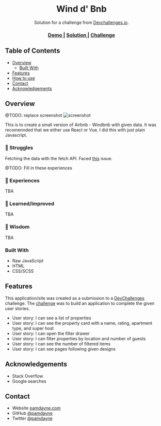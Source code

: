 <h1 align="center">Wind d' Bnb</h1>

<div align="center">
   Solution for a challenge from  <a href="http://devchallenges.io" target="_blank">Devchallenges.io</a>.
</div>

<div align="center">
  <h3>
    <a href="#">
      Demo
    </a>
    <span> | </span>
    <a href="https://github.com/pamdayne/wind-d-bnb">
      Solution
    </a>
    <span> | </span>
    <a href="https://devchallenges.io/challenges/3JFYedSOZqAxYuOCNmYD">
      Challenge
    </a>
  </h3>
</div>

<!-- TABLE OF CONTENTS -->

## Table of Contents

- [Overview](#overview)
  - [Built With](#built-with)
- [Features](#features)
- [How to use](#how-to-use)
- [Contact](#contact)
- [Acknowledgements](#acknowledgements)

<!-- OVERVIEW -->

## Overview

@TODO: replace screenshot
![screenshot](https://user-images.githubusercontent.com/16707738/92399059-5716eb00-f132-11ea-8b14-bcacdc8ec97b.png)

This is to create a small version of Airbnb - Windbnb with given data. It was recomennded that we either use React or Vue. I did this with just plain Javascript.

### 🔹 Struggles
Fetching the data with the fetch API. Faced [this](https://stackoverflow.com/questions/45696999/fetch-unexpected-end-of-input) issue.

@TODO: Fill in these experiences
### 🔹 Experiences
TBA

### 🔹 Learned/Improved
TBA

### 🔹 Wisdom
TBA

### Built With

- Raw JavaScript
- HTML
- CSS/SCSS

## Features

<!-- List the features of your application or follow the template. Don't share the figma file here :) -->

This application/site was created as a submission to a [DevChallenges](https://devchallenges.io/challenges) challenge. The [challenge](https://devchallenges.io/challenges/3JFYedSOZqAxYuOCNmYD) was to build an application to complete the given user stories.

- User story: I can see a list of properties
- User story: I can see the property card with a name, rating, apartment type, and super host
- User story: I can open the filter drawer
- User story: I can filter properties by location and number of guests
- User story: I can see the number of filtered items
- User story: I can see pages following given designs

## Acknowledgements

<!-- This section should list any articles or add-ons/plugins that helps you to complete the project. This is optional but it will help you in the future. For example: -->

- Stack Overflow
- Google searches

## Contact

- Website [pamdayne.com](https://pamdayne.com)
- GitHub [@pamdayne](https://github.com/pamdayne)
- Twitter [@pamdayne](https://twitter.com/pamdayne)
